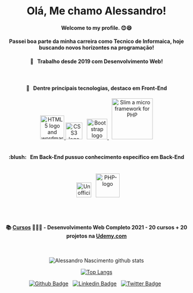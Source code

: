 <h1 align="center">Olá, Me chamo Alessandro!</h1>

<h4 align="center">Welcome to my profile. 😊😄</h4>

<h4 align="center">Passei boa parte da minha carreira como Tecnico de Informaica, hoje buscando novos horizontes na programação!</h4>

<h4 align="center">🛄 &nbsp; Trabalho desde <strong>2019</strong> com Desenvolvimento Web!</h4>

<br/><h4 align="center">:purple_heart: &nbsp; Dentre principais tecnologias, destaco em Front-End</h4>
<div align="center">
  <div>   
    <a title="W3C, CC BY 3.0 &lt;https://creativecommons.org/licenses/by/3.0&gt;, via Wikimedia Commons" href="https://commons.wikimedia.org/wiki/File:HTML5_logo_and_wordmark.svg"><img width="64" alt="HTML5 logo and wordmark" src="https://upload.wikimedia.org/wikipedia/commons/thumb/6/61/HTML5_logo_and_wordmark.svg/64px-HTML5_logo_and_wordmark.svg.png">
    </a>
    <a title="Rudloff, CC BY 3.0 &lt;https://creativecommons.org/licenses/by/3.0&gt;, via Wikimedia Commons" href="https://commons.wikimedia.org/wiki/File:CSS3_logo_and_wordmark.svg"><img width="45" alt="CSS3 logo and wordmark" src="https://upload.wikimedia.org/wikipedia/commons/thumb/d/d5/CSS3_logo_and_wordmark.svg/64px-CSS3_logo_and_wordmark.svg.png"></a>
    &nbsp;
    <a title="Bootstrap, Public domain, via Wikimedia Commons" href="https://commons.wikimedia.org/wiki/File:Bootstrap_logo.svg"><img width="55" alt="Bootstrap logo" src="https://upload.wikimedia.org/wikipedia/commons/thumb/b/b2/Bootstrap_logo.svg/64px-Bootstrap_logo.svg.png">
    </a>
    &nbsp;
    <a title="#" href="https://www.slimframework.com/"><img width="110" alt="Slim a micro framework for PHP" src="http://clubedosgeeks.com.br/wp-content/uploads/2016/03/slim.fw_.png">
    </a>
  </div>
</div>
<br/><h4 align="center">:blush: &nbsp; Em Back-End pussuo conhecimento específico em Back-End</h4>
<div align="center">
  <div><br/>
    &nbsp;    
    <a title="Chris Williams, Public domain, via Wikimedia Commons" href="https://commons.wikimedia.org/wiki/File:Unofficial_JavaScript_logo_2.svg"><img width="40" alt="Unofficial JavaScript logo 2" src="https://upload.wikimedia.org/wikipedia/commons/thumb/9/99/Unofficial_JavaScript_logo_2.svg/64px-Unofficial_JavaScript_logo_2.svg.png"></a>
    &nbsp;
    <a title="Colin Viebrock, CC BY-SA 4.0 &lt;https://creativecommons.org/licenses/by-sa/4.0&gt;, via Wikimedia Commons" href="https://commons.wikimedia.org/wiki/File:PHP-logo.svg"><img width="64" alt="PHP-logo" src="https://upload.wikimedia.org/wikipedia/commons/thumb/2/27/PHP-logo.svg/64px-PHP-logo.svg.png"></a>
  </div>
</div><br/>

<br/><h4 align="center">
  📚&nbsp;[Cursos](https://www.udemy.com/share/101WK0B0AccVhbTH4=/) 👨🏼‍🏫 - Desenvolvimento Web Completo 2021 - 20 cursos + 20 projetos na [Udemy.com](https://www.udemy.com/share/101WK0B0AccVhbTH4=/)
</h4>

<br/><div align="center">

  ![Alessandro Nascimento github stats](https://github-readme-stats.vercel.app/api?username=nasc007&show_icons=true&theme=dark)

  [![Top Langs](https://github-readme-stats.vercel.app/api/top-langs/?username=nasc007&theme=dark)](https://github.com/nasc007/github-readme-stats)

</div>

<div align="center">

  [![Github Badge](https://img.shields.io/badge/-Github-000?style=flat-square&logo=Github&logoColor=white&link=https://github.com/fagnerpsantos)](https://github.com/nasc007)&nbsp;&nbsp;
  [![Linkedin Badge](https://img.shields.io/badge/-LinkedIn-blue?style=flat-square&logo=Linkedin&logoColor=white&link=https://www.linkedin.com/in/fagnerpsantos/)](https://www.linkedin.com/in/alessandro-crespi-do-nascimento-a94582b2/)&nbsp;&nbsp;
  [![Twitter Badge](https://img.shields.io/badge/-Twitter-1ca0f1?style=flat-square&labelColor=1ca0f1&logo=twitter&logoColor=white&link=https://twitter.com/fagnerpsantos)](https://twitter.com/alessandronasc0)&nbsp;&nbsp;

</div>


